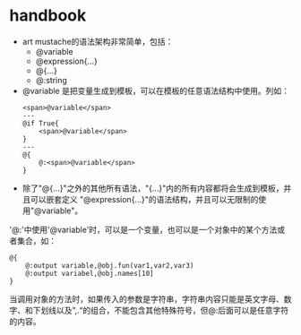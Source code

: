 ﻿handbook
========
* art mustache的语法架构非常简单，包括：
    * @variable
    * @expression{...}
    * @{...}
    * @:string
* @variable 是把变量生成到模板，可以在模板的任意语法结构中使用。列如：
    ```
    <span>@variable</span>
    ---
    @if True{
        <span>@variable</span>
    }
    ---
    @{
        @:<span>@variable</span>
    }
    ```
* 除了"@{...}"之外的其他所有语法，"{...}"内的所有内容都将会生成到模板，并且可以嵌套定义
"@expression{...}"的语法结构，并且可以无限制的使用"@variable"。

'@:'中使用'@variable'时，可以是一个变量，也可以是一个对象中的某个方法或者集合，如：
```
@{
    @:output variable,@obj.fun(var1,var2,var3)
    @:output variabel,@obj.names[10]
}
```
当调用对象的方法时，如果传入的参数是字符串，字符串内容只能是英文字母、数字、和下划线以及”,.[]()“的组合，不能包含其他特殊符号，但@:后面可以是任意字符的内容。